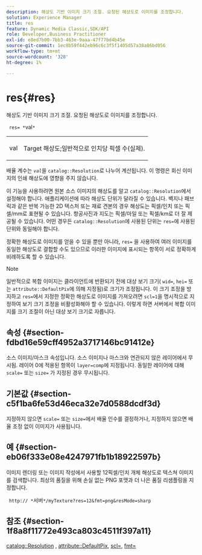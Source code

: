 ```yaml
---
description: 해상도 기반 이미지 크기 조절. 요청된 해상도로 이미지를 조정합니다.
solution: Experience Manager
title: res
feature: Dynamic Media Classic,SDK/API
role: Developer,Business Practitioner
exl-id: e8ed7b00-7bb3-463e-9aaa-47f77bd4b45e
source-git-commit: 1ec8b59f442eb96c6c3f5f1405d57a38a86bd056
workflow-type: tm+mt
source-wordcount: '328'
ht-degree: 1%

---
```


# res{#res}

해상도 기반 이미지 크기 조절. 요청된 해상도로 이미지를 조정합니다.

` res= *`val`*`

<table id="simpletable_E69F3709266749C4A165C90FF18FF5AA"> 
 <tr class="strow"> 
  <td class="stentry"> <p> <span class="varname"> val  </span> </p> </td> 
  <td class="stentry"> <p>Target 해상도;일반적으로 인치당 픽셀 수(실제). </p> </td> 
 </tr> 
</table>

배율 계수는 *`val`*&#x200B;을 `catalog::Resolution`로 나누어 계산됩니다. 이 명령은 회신 이미지의 인쇄 해상도에 영향을 주지 않습니다.

이 기능을 사용하려면 원본 소스 이미지의 해상도를 알고 `catalog::Resolution`에서 설정해야 합니다. 애플리케이션에 따라 해상도 단위가 달라질 수 있습니다. 벽지나 패브릭과 같은 반복 가능한 2D 텍스처 또는 재료 견본의 경우 해상도는 픽셀/인치 또는 픽셀/mm로 표현될 수 있습니다. 항공사진과 지도는 픽셀/마일 또는 픽셀/km로 더 잘 제공될 수 있습니다. 어떤 경우든 `catalog::Resolution`에 사용된 단위는 `res=`에 사용된 단위와 동일해야 합니다.

정확한 해상도로 이미지를 얻을 수 있을 뿐만 아니라, `res=` 을 사용하여 여러 이미지를 동일한 해상도로 결합할 수도 있으므로 이러한 이미지에 표시되는 항목이 서로 정확하게 비례하도록 할 수 있습니다.

>[!NOTE]
>
>일반적으로 복합 이미지는 클라이언트에 반환되기 전에 대상 보기 크기( `wid=`, `hei=` 또는 `attribute::DefaultPix`에 의해 지정됨)로 크기가 조정됩니다. 이 크기 조정을 방지하고 `res=`에서 지정한 정확한 해상도로 이미지를 가져오려면 `scl=1`을 명시적으로 지정하여 보기 크기 조정을 비활성화해야 할 수 있습니다. 이렇게 하면 서버에서 복합 이미지를 크기 조절이 아닌 대상 보기 크기로 자릅니다.

## 속성 {#section-fdbd16e59cff4952a3717146bc91412e}

소스 이미지/마스크 속성입니다. 소스 이미지나 마스크와 연관되지 않은 레이어에서 무시됨. 레이어 0에 적용된 항목이 `layer=comp`에 지정됩니다. 동일한 레이어에 대해 `scale=` 또는 `size=` 가 지정된 경우 무시됩니다.

## 기본값 {#section-c5f1ba6fe53d46eca32e7d0588dcdf3d}

지정하지 않으면 `scale=` 또는 `size=`에서 배율 인수를 결정하거나, 지정하지 않으면 배율 조정 없이 이미지가 사용됩니다.

## 예 {#section-eb06f333e08e4247971fb1b18922597b}

이미지 렌더링 또는 이미지 작성에서 사용할 12픽셀/인치 개체 해상도로 텍스쳐 이미지를 검색합니다. 최상의 품질을 위해 손실 없는 PNG 포맷과 더 나은 품질 리샘플링을 지정합니다.

` http:// *`서버`*/myTexture?res=12&fmt=png&resMode=sharp`

## 참조 {#section-1f8a8f11772e493ca803c4511f397a11}

[catalog::Resolution](../../../../../is-api/image-catalog/image-serving-api-ref/c-image-catalog-reference/c-image-svg-data-reference/c-image-data-reference/r-resolution-cat.md#reference-de489f5f36b64bd0831749546f8728e1) ,  [attribute::DefaultPix](../../../../../is-api/image-catalog/image-serving-api-ref/c-image-catalog-reference/c-attributes-reference/r-defaultpix.md#reference-996b2c22b30f4fd9b970c84063306df1),  [scl=](../../../../../is-api/http-ref/image-serving-api-ref/c-http-protocol-reference/c-command-reference/r-scl.md#reference-b2a74e493d0d407e98fe350551ba3fcc),  [fmt=](../../../../../is-api/http-ref/image-serving-api-ref/c-http-protocol-reference/c-command-reference/r-is-http-fmt.md#reference-cdf10043423b45ba9fe15157fb3ae37a)
